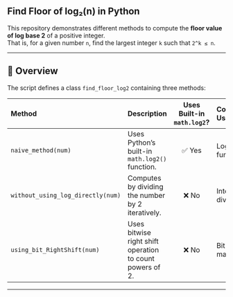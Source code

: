 ## Find Floor of log₂(n) in Python

This repository demonstrates different methods to compute the **floor value of log base 2** of a positive integer.  
That is, for a given number `n`, find the largest integer `k` such that `2^k ≤ n`.

---

## 📘 Overview

The script defines a class `find_floor_log2` containing three methods:

| Method | Description | Uses Built-in `math.log2`? | Concept Used |
|:--------|:-------------|:--------------------------:|:--------------|
| `naive_method(num)` | Uses Python’s built-in `math.log2()` function. | ✅ Yes | Logarithmic function |
| `without_using_log_directly(num)` | Computes by dividing the number by 2 iteratively. | ❌ No | Integer division |
| `using_bit_RightShift(num)` | Uses bitwise right shift operation to count powers of 2. | ❌ No | Bit manipulation |

---